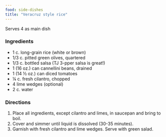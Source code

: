 ```yaml
---
food: side-dishes
title: "Veracruz style rice"
---
```


Serves 4 as main dish

### Ingredients

- 1 c. long-grain rice (white or brown)
- 1/3 c. pitted green olives, quartered
- 1/3 c. bottled salsa (TJ 3-pper salsa is great!)
- 1 (16 oz.) can cannellini beans, drained
- 1 (14 ½ oz.) can diced tomatoes
- ¼ c. fresh cilantro, chopped
- 4 lime wedges (optional)
- 2 c. water


### Directions

1. Place all ingredients, except cilantro and limes, in saucepan and bring to boil.
1. Cover and simmer until liquid is dissolved (30-35 minutes).
1. Garnish with fresh cilantro and lime wedges. Serve with green salad.
